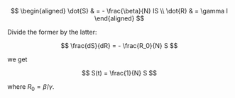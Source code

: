 $$
\begin{aligned}
\dot{S} & = - \frac{\beta}{N} IS \\
\dot{R} &  = \gamma I
\end{aligned}
$$

Divide the former by the latter:

$$
\frac{dS}{dR} = - \frac{R_0}{N} S
$$

we get

$$
S(t) = \frac{1}{N} S
$$

where $R_0 = \beta/\gamma$.
<!--stackedit_data:
eyJoaXN0b3J5IjpbLTgxODgyOTgxNl19
-->